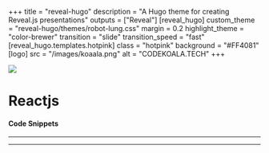 +++
title = "reveal-hugo"
description = "A Hugo theme for creating Reveal.js presentations"
outputs = ["Reveal"]
[reveal_hugo]
custom_theme = "reveal-hugo/themes/robot-lung.css"
margin = 0.2
highlight_theme = "color-brewer"
transition = "slide"
transition_speed = "fast"
[reveal_hugo.templates.hotpink]
class = "hotpink"
background = "#FF4081"
[logo]
src = "/images/koaala.png"
alt = "CODEKOALA.TECH"
+++

![](/images/reactjs/logo.png)
# Reactjs
#### Code Snippets

---

---
